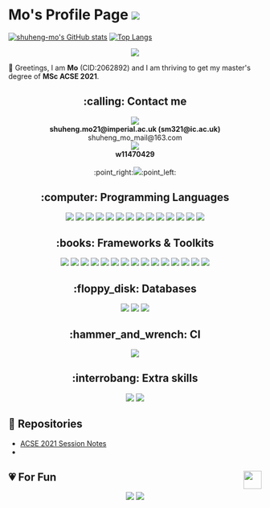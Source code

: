 # Mo's Profile Page <img src="https://komarev.com/ghpvc/?username=shuheng-mo&color=green">
[![shuheng-mo's GitHub stats](https://github-readme-stats.vercel.app/api?username=shuheng-mo&theme=chartreuse-dark)](https://github.com/shuheng-mo/github-readme-stats)
[![Top Langs](https://github-readme-stats.vercel.app/api/top-langs/?username=shuheng-mo&layout=compact&theme=chartreuse-dark)](https://github.com/shuheng-mo/github-readme-stats)
<p align = "center">
 <img src="https://activity-graph.herokuapp.com/graph?username=shuheng-mo&theme=react-dark">
</p>

:wave: Greetings, I am **Mo** (CID:2062892) and I am thriving to get my master's degree of **MSc ACSE 2021**. 


<h2 align="center">
:calling: Contact me
</h2>
<div align="center">
  <img src="https://img.shields.io/badge/Microsoft_Outlook-0078D4?style=for-the-badge&logo=microsoft-outlook&logoColor=white"/> <br>
  <b>shuheng.mo21@imperial.ac.uk (sm321@ic.ac.uk)</b>  <br>
 shuheng_mo_mail@163.com
 <br>
  <img src="https://img.shields.io/badge/WeChat-07C160?style=for-the-badge&logo=wechat&logoColor=white"/> <br>
  <b>w11470429</b> <br><br>
  :point_right:<a href="https://linktr.ee/shuheng_mo"><img src="https://img.shields.io/badge/linktree-1de9b6?style=for-the-badge&logo=linktree&logoColor=white"/></a>:point_left:
</div>

<h2 align = "center"> 
:computer: Programming Languages 
</h2>
<div align = "center">
  <img src="https://img.shields.io/badge/java-%23ED8B00.svg?style=plastic&logo=java&logoColor=white"/>
  <img src="https://img.shields.io/badge/go-%2300ADD8.svg?style=plastic&logo=go&logoColor=white"/>
  <img src="https://img.shields.io/badge/python-3670A0?style=plastic&logo=python&logoColor=ffdd54"/>
  <img src="https://img.shields.io/badge/r-%23276DC3.svg?style=plastic&logo=r&logoColor=white"/>
  <img src="https://img.shields.io/badge/c++-%2300599C.svg?style=plastic&logo=c%2B%2B&logoColor=white"/>
  <img src="https://img.shields.io/badge/typescript-%23007ACC.svg?style=plastic&logo=typescript&logoColor=white"/>
  <img src="https://img.shields.io/badge/html5-%23E34F26.svg?style=plastic&logo=html5&logoColor=white"/>
  <img src="https://img.shields.io/badge/css3-%231572B6.svg?style=plastic&logo=css3&logoColor=white"/>
  <img src="https://img.shields.io/badge/-JavaScript-e5cd0c?style=plastic&logo=JavaScript&labelColor=f7df1e&logoColor=000"/>
  <img src="https://img.shields.io/badge/-Nodejs-43853d?style=plastic&logo=Node.js&logoColor=white"/>
  <img src="https://img.shields.io/badge/-Vue.js-29beb0?style=plastic&logo=vue.js&labelColor=ffffff&color=4FC08D"/>
  <img src="https://img.shields.io/badge/-React-29beb0?style=plastic&logo=React&labelColor=ffffff&color=61DAFB"/>
  <img src="https://img.shields.io/badge/markdown-%23000000.svg?style=plastic&logo=markdown&logoColor=white"/>
  <img src="https://img.shields.io/badge/latex-%23008080.svg?style=plastic&logo=latex&logoColor=white"/>
</div>

<h2 align = "center"> 
  :books: Frameworks & Toolkits
</h2>
<div align = "center">
  <img src="https://img.shields.io/badge/angular.js-%23E23237.svg?style=for-the-badge&logo=angularjs&logoColor=white"/>
  <img src="https://img.shields.io/badge/bootstrap-%23563D7C.svg?style=for-the-badge&logo=bootstrap&logoColor=white"/>
  <img src="https://img.shields.io/badge/django-%23092E20.svg?style=for-the-badge&logo=django&logoColor=white"/>
  <img src="https://img.shields.io/badge/express.js-%23404d59.svg?style=for-the-badge&logo=express&logoColor=%2361DAFB"/>
  <img src="https://img.shields.io/badge/flask-%23000.svg?style=for-the-badge&logo=flask&logoColor=white"/>
  <img src="https://img.shields.io/badge/GULP-%23CF4647.svg?style=for-the-badge&logo=gulp&logoColor=white"/>
  <img src="https://img.shields.io/badge/jquery-%230769AD.svg?style=for-the-badge&logo=jquery&logoColor=white"/>
  <img src="https://img.shields.io/badge/less-2B4C80?style=for-the-badge&logo=less&logoColor=white"/>
  <img src="https://img.shields.io/badge/NPM-%23000000.svg?style=for-the-badge&logo=npm&logoColor=white"/>
  <img src="https://img.shields.io/badge/node.js-6DA55F?style=for-the-badge&logo=node.js&logoColor=white"/>
  <img src="https://img.shields.io/badge/Qt-%23217346.svg?style=for-the-badge&logo=Qt&logoColor=white"/>
  <img src="https://img.shields.io/badge/react-%2320232a.svg?style=for-the-badge&logo=react&logoColor=%2361DAFB"/>
  <img src="https://img.shields.io/badge/SASS-hotpink.svg?style=for-the-badge&logo=SASS&logoColor=white"/>
  <img src="https://img.shields.io/badge/vuejs-%2335495e.svg?style=for-the-badge&logo=vuedotjs&logoColor=%234FC08D"/>
  <img src="https://img.shields.io/badge/yarn-%232C8EBB.svg?style=for-the-badge&logo=yarn&logoColor=white"/>
</div>

<h2 align = "center">
  :floppy_disk: Databases
</h2>
<div align = "center">
    <img src="https://img.shields.io/badge/MongoDB-%234ea94b.svg?style=plastic&logo=mongodb&logoColor=white"/>
    <img src="https://img.shields.io/badge/mysql-%2300f.svg?style=plastic&logo=mysql&logoColor=white"/>
    <img src="https://img.shields.io/badge/redis-%23DD0031.svg?style=plastic&logo=redis&logoColor=white"/>
</div>
  
<h2 align = "center">
  :hammer_and_wrench: CI
</h2>
<div align = "center">
  <img src = "https://img.shields.io/badge/travisci-%232B2F33.svg?style=plastc&logo=travis&logoColor=white"/>
</div>

<h2 align = "center">
  :interrobang: Extra skills
</h2>
<div align = "center">
  <img src = "https://img.shields.io/badge/adobephotoshop-%2331A8FF.svg?style=for-the-badge&logo=adobephotoshop&logoColor=white" />
  <img src = "https://img.shields.io/badge/Adobe%20Premiere%20Pro-9999FF.svg?style=for-the-badge&logo=Adobe%20Premiere%20Pro&logoColor=white" />
</div>

##  :link: Repositories
- [ACSE 2021 Session Notes](https://github.com/acse-sm321/notes2021.git)     
- 


## :heartpulse: For Fun   <a href="https://studygolang.com/pkgdoc"><img align="right" src="https://blog.jetbrains.com/wp-content/uploads/2021/02/Go_8001611039611515.gif" wdith=80 height=36></a>
<p align="center">
 <img src="https://github-profile-trophy.vercel.app/?username=acse-sm321&theme=gruvbox"/>
 <img src="https://spotify-recently-played-readme.vercel.app/api?user=316mms7b6zfi4ymvey4q7yl63cbe&unique=true"/> <br>
</p>
